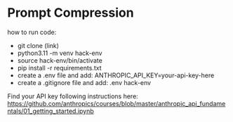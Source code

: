 # Prompt Compression

how to run code:
- git clone (link)
- python3.11 -m venv hack-env
- source hack-env/bin/activate
- pip install -r requirements.txt
- create a .env file and add: 
    ANTHROPIC_API_KEY=your-api-key-here
- create a .gitignore file and add:
    .env
    hack-env

Find your API key following instructions here: https://github.com/anthropics/courses/blob/master/anthropic_api_fundamentals/01_getting_started.ipynb